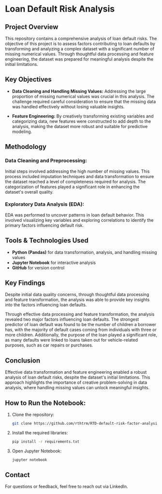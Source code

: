 # Loan Default Risk Analysis

## Project Overview
This repository contains a comprehensive analysis of loan default risks. The objective of this project is to assess factors contributing to loan defaults by transforming and analyzing a complex dataset with a significant number of missing numerical values. Through thoughtful data processing and feature engineering, the dataset was prepared for meaningful analysis despite the initial limitations.

## Key Objectives

- **Data Cleaning and Handling Missing Values:** Addressing the large proportion of missing numerical values was crucial in this analysis. The challenge required careful consideration to ensure that the missing data was handled effectively without losing valuable insights.
  
- **Feature Engineering:** By creatively transforming existing variables and categorizing data, new features were constructed to add depth to the analysis, making the dataset more robust and suitable for predictive modeling.

## Methodology

### Data Cleaning and Preprocessing:
Initial steps involved addressing the high number of missing values. This process included imputation techniques and data transformation to ensure the dataset reached a level of completeness required for analysis. The categorization of features played a significant role in enhancing the dataset's overall quality.

### Exploratory Data Analysis (EDA):
EDA was performed to uncover patterns in loan default behavior. This involved visualizing key variables and exploring correlations to identify the primary factors influencing default risk.

## Tools & Technologies Used
- **Python (Pandas)** for data transformation, analysis, and handling missing values
- **Jupyter Notebook** for interactive analysis
- **GitHub** for version control

## Key Findings
Despite initial data quality concerns, through thoughtful data processing and feature transformation, the analysis was able to provide key insights into the factors influencing loan defaults.

Through effective data processing and feature transformation, the analysis revealed two major factors influencing loan defaults. The strongest predictor of loan default was found to be the number of children a borrower has, with the majority of default cases coming from individuals with three or more children. Additionally, the purpose of the loan played a significant role, as many defaults were linked to loans taken out for vehicle-related purposes, such as car repairs or purchases.


## Conclusion
Effective data transformation and feature engineering enabled a robust analysis of loan default risks, despite the dataset's initial limitations. This approach highlights the importance of creative problem-solving in data analysis, where handling missing values can unlock meaningful insights.

## How to Run the Notebook:
1. Clone the repository:
   ```bash
   git clone https://github.com/rthtrm/RTD-default-risk-factor-analysis.git

2. Install the required libraries:
   ```bash
   pip install -r requirements.txt

3. Open Jupyter Notebook:
   ```bash
   jupyter notebook

## Contact
For questions or feedback, feel free to reach out via LinkedIn.
